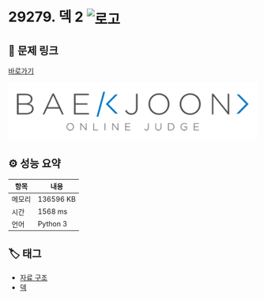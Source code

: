 # 29279. 덱 2 <img src="https://d2gd6pc034wcta.cloudfront.net/tier/7.svg" alt="로고" height="32" style="vertical-align: middle;" />

## 🔗 문제 링크

[바로가기](https://www.acmicpc.net/problem/29279)

![백준 로고](../../images/boj.png)

## ⚙️ 성능 요약

| 항목   | 내용      |
| ------ | --------- |
| 메모리 | 136596 KB |
| 시간   | 1568 ms   |
| 언어   | Python 3  |

## 🏷️ 태그

- [자료 구조](https://www.acmicpc.net/problemset?sort=ac_desc&algo=175)
- [덱](https://www.acmicpc.net/problemset?sort=ac_desc&algo=73)
